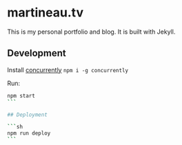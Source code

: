# martineau.tv

This is my personal portfolio and blog. It is built with Jekyll.

## Development

Install [concurrently](https://www.npmjs.com/package/concurrently) `npm i -g concurrently`

Run:
````sh
npm start
```

## Deployment

```sh
npm run deploy
```
